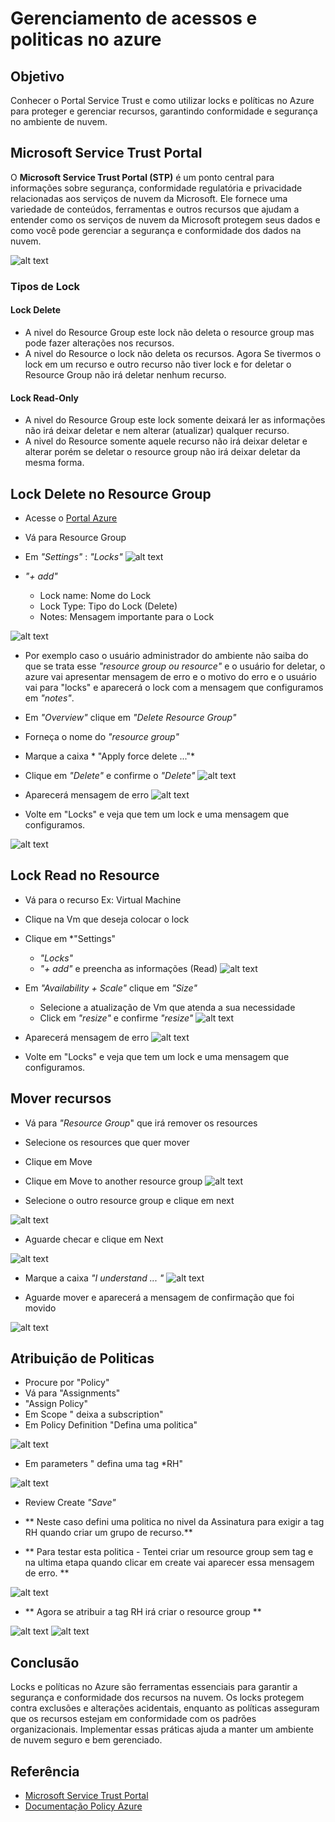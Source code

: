 # Gerenciamento de acessos e politicas no azure

## Objetivo
Conhecer o Portal Service Trust e como utilizar locks e políticas no Azure para proteger e gerenciar recursos, garantindo conformidade e segurança no ambiente de nuvem.

## Microsoft Service Trust Portal

O **Microsoft Service Trust Portal (STP)** é um ponto central para informações sobre segurança, conformidade regulatória e privacidade relacionadas aos serviços de nuvem da Microsoft. Ele fornece uma variedade de conteúdos, ferramentas e outros recursos que ajudam a entender como os serviços de nuvem da Microsoft protegem seus dados e como você pode gerenciar a segurança e conformidade dos dados na nuvem.

![alt text](https://github.com/clouder-km/Challenge-Azure-Dio/blob/main/image/servicetrust.PNG)

### Tipos de Lock 

#### Lock Delete
  - A nivel do Resource Group este lock não deleta o resource group mas pode fazer alterações nos recursos. 
  - A nivel do Resource o lock não deleta os recursos. Agora Se tivermos o lock em um recurso e outro recurso não tiver lock e for deletar o Resource Group não irá deletar nenhum recurso.
#### Lock Read-Only 
  - A nivel do Resource Group este lock somente deixará ler as informações não irá deixar deletar e nem alterar (atualizar) qualquer recurso. 
  - A nivel do Resource somente aquele recurso não irá deixar deletar e alterar porém se deletar o resource group não irá deixar deletar da mesma forma.

## Lock Delete no Resource Group 

- Acesse o [Portal Azure]()
- Vá para Resource Group 
- Em *"Settings"* : *"Locks"*
![alt text](https://github.com/clouder-km/Challenge-Azure-Dio/blob/main/image/LOCK.PNG)

- *"+ add"*
  - Lock name: Nome do Lock
  - Lock Type: Tipo do Lock (Delete)
  - Notes: Mensagem importante para o Lock 

![alt text](https://github.com/clouder-km/Challenge-Azure-Dio/blob/main/image/LOCK2.PNG)

- Por exemplo caso o usuário administrador do ambiente não saiba do que se trata esse *"resource group ou resource"* e o usuário for deletar,  o azure vai apresentar mensagem de erro e o motivo do erro e o usuário vai para "locks" e aparecerá o lock com a mensagem que configuramos em *"notes"*.

- Em *"Overview"* clique em *"Delete Resource Group"* 
- Forneça o nome do *"resource group"*
- Marque a caixa * "Apply force delete ..."*
- Clique em *"Delete"* e confirme o *"Delete"*
 ![alt text](https://github.com/clouder-km/Challenge-Azure-Dio/blob/main/image/LOCK5.PNG)

- Aparecerá mensagem de erro
![alt text](https://github.com/clouder-km/Challenge-Azure-Dio/blob/main/image/LOCK6.PNG)

- Volte em "Locks" e veja que tem um lock e uma mensagem que configuramos.

![alt text](https://github.com/clouder-km/Challenge-Azure-Dio/blob/main/image/LOCK3.PNG)


## Lock Read no Resource

- Vá para o recurso Ex: Virtual Machine
- Clique na Vm que deseja colocar o lock
- Clique em *"Settings" 
   - *"Locks"*
   - *"+ add"* e preencha as informações (Read)
   ![alt text](https://github.com/clouder-km/Challenge-Azure-Dio/blob/main/image/LOCKREAD.PNG)

- Em *"Availability + Scale"* clique em *"Size"*
  - Selecione a atualização de Vm que atenda a sua necessidade
  - Click em *"resize"* e confirme *"resize"*
  ![alt text](https://github.com/clouder-km/Challenge-Azure-Dio/blob/main/image/LOCKREAD2.PNG)

- Aparecerá mensagem de erro
![alt text](https://github.com/clouder-km/Challenge-Azure-Dio/blob/main/image/LOCKREAD3.PNG)

- Volte em "Locks" e veja que tem um lock e uma mensagem que configuramos.

## Mover recursos

- Vá para *"Resource Group*" que irá remover os resources
- Selecione os resources que quer mover
- Clique em Move
- Clique em Move to another resource group
![alt text](https://github.com/clouder-km/Challenge-Azure-Dio/blob/main/image/MOVE1.PNG)

- Selecione o outro resource group e clique em next

![alt text](https://github.com/clouder-km/Challenge-Azure-Dio/blob/main/image/MOVE2.PNG)

- Aguarde checar e clique em Next

![alt text](https://github.com/clouder-km/Challenge-Azure-Dio/blob/main/image/MOVE3.PNG)

- Marque a caixa *"I understand ... "*
![alt text](https://github.com/clouder-km/Challenge-Azure-Dio/blob/main/image/move4.PNG)

- Aguarde mover e aparecerá a mensagem de confirmação que foi movido

![alt text](https://github.com/clouder-km/Challenge-Azure-Dio/blob/main/image/move5.PNG)

## Atribuição de Politicas

- Procure por "Policy" 
- Vá para "Assignments"
- "Assign Policy"
- Em Scope " deixa a subscription"
- Em Policy Definition "Defina uma politica"

![alt text](https://github.com/clouder-km/Challenge-Azure-Dio/blob/main/image/policy1.PNG)

- Em parameters " defina uma tag *RH" 

![alt text](https://github.com/clouder-km/Challenge-Azure-Dio/blob/main/image/POLICY2.PNG)

- Review Create *"Save"*

- ** Neste caso defini uma politica no nivel da Assinatura para exigir a tag RH quando criar um grupo de recurso.**
- ** Para testar esta politica - Tentei criar um resource group sem tag e na ultima etapa quando clicar em create vai aparecer essa mensagem de erro. **

![alt text](https://github.com/clouder-km/Challenge-Azure-Dio/blob/main/image/POLICY3.PNG)

- ** Agora se atribuir a tag RH irá criar o resource group **

![alt text](https://github.com/clouder-km/Challenge-Azure-Dio/blob/main/image/pOLICY4.PNG)
![alt text](https://github.com/clouder-km/Challenge-Azure-Dio/blob/main/image/POLICY5.PNG) 

## Conclusão

Locks e políticas no Azure são ferramentas essenciais para garantir a segurança e conformidade dos recursos na nuvem. Os locks protegem contra exclusões e alterações acidentais, enquanto as políticas asseguram que os recursos estejam em conformidade com os padrões organizacionais. Implementar essas práticas ajuda a manter um ambiente de nuvem seguro e bem gerenciado.

## Referência

- [Microsoft Service Trust Portal](https://servicetrust.microsoft.com/)
- [Documentação Policy Azure](https://learn.microsoft.com/en-us/azure/governance/policy/)
